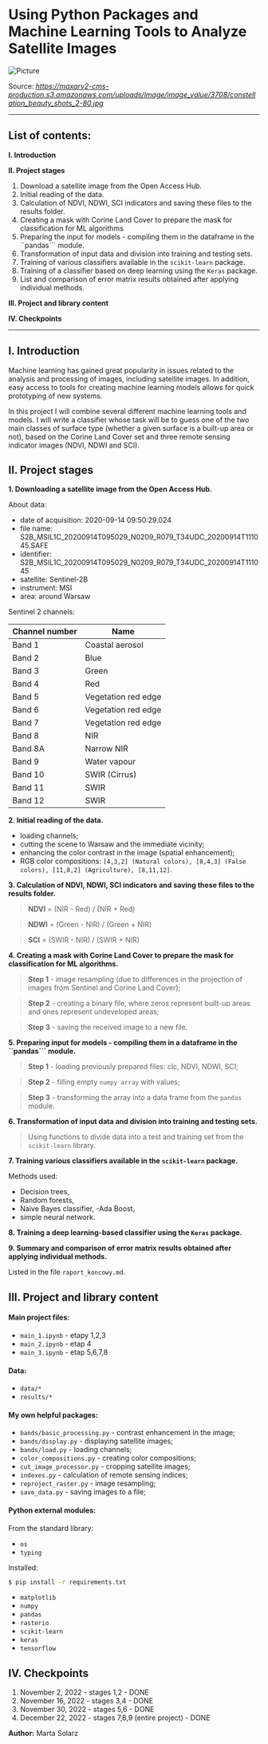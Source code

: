 # Using Python Packages and Machine Learning Tools to Analyze Satellite Images

![Picture](https://maxarv2-cms-production.s3.amazonaws.com/uploads/image/image_value/3708/constellation_beauty_shots_2-80.jpg)

Source: *https://maxarv2-cms-production.s3.amazonaws.com/uploads/image/image_value/3708/constellation_beauty_shots_2-80.jpg*

----------------------------------------------------------------------------------------------------------------------------------------------------------------------

## List of contents: ##
**I. Introduction**

**II. Project stages**

1. Download a satellite image from the Open Access Hub.
2. Initial reading of the data.
3. Calculation of NDVI, NDWI, SCI indicators and saving these files to the results folder.
4. Creating a mask with Corine Land Cover to prepare the mask for classification for ML algorithms
5. Preparing the input for models - compiling them in the dataframe in the ``pandas``` module.
6. Transformation of input data and division into training and testing sets.
7. Training of various classifiers available in the ```scikit-learn``` package.
8. Training of a classifier based on deep learning using the ```Keras``` package.
9. List and comparison of error matrix results obtained after applying individual methods.

**III. Project and library content**

**IV. Checkpoints**

----------------------------------------------------------------------------------------------------------------------------------------------------------------------

## I. Introduction

Machine learning has gained great popularity in issues related to the analysis and processing of images, including satellite images. In addition, easy access to tools for creating machine learning models allows for quick prototyping of new systems.

In this project I will combine several different machine learning tools and models. I will write a classifier whose task will be to guess one of the two main classes of surface type (whether a given surface is a built-up area or not), based on the Corine Land Cover set and three remote sensing indicator images (NDVI, NDWI and SCI).

## II. Project stages

**1. Downloading a satellite image from the Open Access Hub.**

About data:

- date of acquisition: 2020-09-14 09:50:29.024
- file name: S2B_MSIL1C_20200914T095029_N0209_R079_T34UDC_20200914T111045.SAFE
- identifier: S2B_MSIL1C_20200914T095029_N0209_R079_T34UDC_20200914T111045
- satellite: Sentinel-2B
- instrument: MSI
- area: around Warsaw

Sentinel 2 channels:

| Channel number | Name |
|--------------|-------------|
| Band 1 | Coastal aerosol |
| Band 2 | Blue	|
| Band 3 | Green |
| Band 4 | Red |
| Band 5 | Vegetation red edge	|
| Band 6 | Vegetation red edge	|
| Band 7 | Vegetation red edge	|
| Band 8 | NIR	|
| Band 8A | Narrow NIR	|
| Band 9 | Water vapour	|
| Band 10 | SWIR (Cirrus)	|
| Band 11 | SWIR |
| Band 12 | SWIR |

**2. Initial reading of the data.**

- loading channels;
- cutting the scene to Warsaw and the immediate vicinity;
- enhancing the color contrast in the image (spatial enhancement);
- RGB color compositions:
  ```[4,3,2] (Natural colors), [8,4,3] (False colors), [11,8,2] (Agriculture), [8,11,12]```.

**3. Calculation of NDVI, NDWI, SCI indicators and saving these files to the results folder.**

> **NDVI** = (NIR - Red) / (NIR + Red)

> **NDWI** = (Green - NIR) / (Green + NIR)

> **SCI** = (SWIR - NIR) / (SWIR + NIR)

**4. Creating a mask with Corine Land Cover to prepare the mask for classification for ML algorithms.**

> **Step 1** - image resampling (due to differences in the projection of images from Sentinel and Corine Land Cover);

> **Step 2** - creating a binary file, where zeros represent built-up areas and ones represent undeveloped areas;

> **Step 3** - saving the received image to a new file.

**5. Preparing input for models - compiling them in a dataframe in the ``pandas``` module.**

> **Step 1** - loading previously prepared files: clc, NDVI, NDWI, SCI;

> **Step 2** - filling empty `numpy array` with values;

> **Step 3** - transforming the array into a data frame from the `pandas` module.

**6. Transformation of input data and division into training and testing sets.**

> Using functions to divide data into a test and training set from the `scikit-learn` library.

**7. Training various classifiers available in the ```scikit-learn``` package.**

Methods used:
- Decision trees,
- Random forests,
- Naive Bayes classifier,
-Ada Boost,
- simple neural network.

**8. Training a deep learning-based classifier using the ```Keras``` package.**

**9. Summary and comparison of error matrix results obtained after applying individual methods.**

Listed in the file `raport_koncowy.md`.


## III. Project and library content ##

#### Main project files: #### 
- ```main_1.ipynb``` - etapy 1,2,3
- ```main_2.ipynb``` - etap 4
- ```main_3.ipynb``` - etap 5,6,7,8

#### Data: ####
- ```data/*```
- ```results/*```

#### My own helpful packages: ####
- ```bands/basic_processing.py``` - contrast enhancement in the image;
- ```bands/display.py``` - displaying satellite images;
- ```bands/load.py``` - loading channels;
- ```color_compositions.py``` - creating color compositions;
- ```cut_image_processor.py``` - cropping satellite images;
- ```indexes.py``` - calculation of remote sensing indices;
- ```reproject_raster.py``` - image resampling;
- ```save_data.py``` - saving images to a file;

#### Python external modules:

From the standard library:
- ```os```
- ```typing```

Installed:

```bash
$ pip install -r requirements.txt
```

- ```matplotlib```
- ```numpy```
- ```pandas```
- ```rasterio```
- ```scikit-learn```
- ```keras```
- ```tensorflow```

## IV. Checkpoints

1. November 2, 2022 - stages 1,2 - DONE
2. November 16, 2022 - stages 3,4 - DONE
3. November 30, 2022 - stages 5,6 - DONE
4. December 22, 2022 - stages 7,8,9 (entire project) - DONE

**Author:** Marta Solarz
